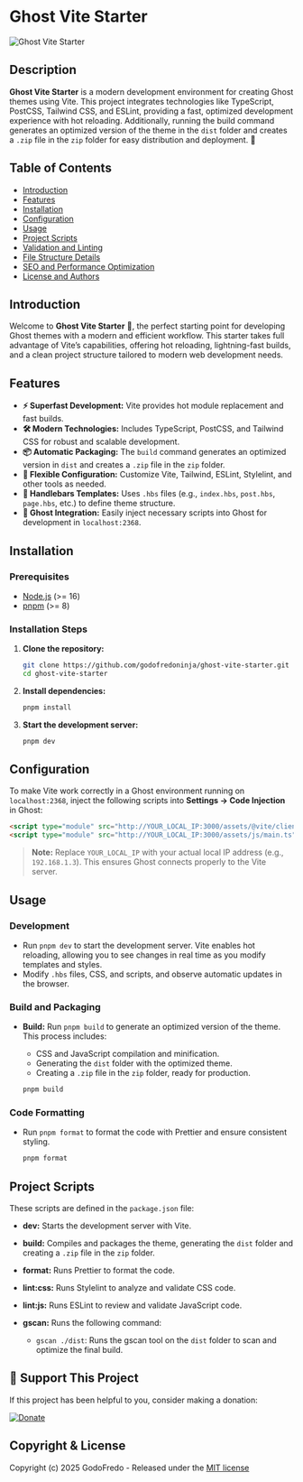 # Ghost Vite Starter

![Ghost Vite Starter](https://github.com/user-attachments/assets/77b19e7b-b874-401f-a60c-05749dd88e10)

## Description

**Ghost Vite Starter** is a modern development environment for creating Ghost themes using Vite. This project integrates technologies like TypeScript, PostCSS, Tailwind CSS, and ESLint, providing a fast, optimized development experience with hot reloading. Additionally, running the build command generates an optimized version of the theme in the `dist` folder and creates a `.zip` file in the `zip` folder for easy distribution and deployment. 🚀

## Table of Contents

- [Introduction](#introduction)
- [Features](#features)
- [Installation](#installation)
- [Configuration](#configuration)
- [Usage](#usage)
- [Project Scripts](#project-scripts)
- [Validation and Linting](#validation-and-linting)
- [File Structure Details](#file-structure-details)
- [SEO and Performance Optimization](#seo-and-performance-optimization)
- [License and Authors](#license-and-authors)

## Introduction

Welcome to **Ghost Vite Starter** 🎉, the perfect starting point for developing Ghost themes with a modern and efficient workflow. This starter takes full advantage of Vite’s capabilities, offering hot reloading, lightning-fast builds, and a clean project structure tailored to modern web development needs.

## Features

- **⚡ Superfast Development:** Vite provides hot module replacement and fast builds.
- **🛠 Modern Technologies:** Includes TypeScript, PostCSS, and Tailwind CSS for robust and scalable development.
- **📦 Automatic Packaging:** The `build` command generates an optimized version in `dist` and creates a `.zip` file in the `zip` folder.
- **🔧 Flexible Configuration:** Customize Vite, Tailwind, ESLint, Stylelint, and other tools as needed.
- **📝 Handlebars Templates:** Uses `.hbs` files (e.g., `index.hbs`, `post.hbs`, `page.hbs`, etc.) to define theme structure.
- **🔌 Ghost Integration:** Easily inject necessary scripts into Ghost for development in `localhost:2368`.

## Installation

### Prerequisites

- [Node.js](https://nodejs.org) (>= 16)
- [pnpm](https://pnpm.io/) (>= 8)

### Installation Steps

1. **Clone the repository:**

   ```sh
   git clone https://github.com/godofredoninja/ghost-vite-starter.git
   cd ghost-vite-starter
   ```

2. **Install dependencies:**

   ```sh
   pnpm install
   ```

3. **Start the development server:**

   ```sh
   pnpm dev
   ```

## Configuration

To make Vite work correctly in a Ghost environment running on `localhost:2368`, inject the following scripts into **Settings → Code Injection** in Ghost:

```html
<script type="module" src="http://YOUR_LOCAL_IP:3000/assets/@vite/client"></script>
<script type="module" src="http://YOUR_LOCAL_IP:3000/assets/js/main.ts"></script>
```

> **Note:** Replace `YOUR_LOCAL_IP` with your actual local IP address (e.g., `192.168.1.3`). This ensures Ghost connects properly to the Vite server.

## Usage

### Development

- Run `pnpm dev` to start the development server. Vite enables hot reloading, allowing you to see changes in real time as you modify templates and styles.
- Modify `.hbs` files, CSS, and scripts, and observe automatic updates in the browser.

### Build and Packaging

- **Build:** Run `pnpm build` to generate an optimized version of the theme. This process includes:

  - CSS and JavaScript compilation and minification.
  - Generating the `dist` folder with the optimized theme.
  - Creating a `.zip` file in the `zip` folder, ready for production.

  ```sh
  pnpm build
  ```

### Code Formatting

- Run `pnpm format` to format the code with Prettier and ensure consistent styling.

  ```sh
  pnpm format
  ```

## Project Scripts

These scripts are defined in the `package.json` file:

- **dev:** Starts the development server with Vite.
- **build:** Compiles and packages the theme, generating the `dist` folder and creating a `.zip` file in the `zip` folder.
- **format:** Runs Prettier to format the code.
- **lint:css:** Runs Stylelint to analyze and validate CSS code.
- **lint:js:** Runs ESLint to review and validate JavaScript code.
- **gscan:** Runs the following command:

  - `gscan ./dist`: Runs the gscan tool on the `dist` folder to scan and optimize the final build.

## 💖 Support This Project

If this project has been helpful to you, consider making a donation:

[![Donate](https://user-images.githubusercontent.com/10253167/103444000-877b1b80-4c32-11eb-8377-7bedd46dbdf8.gif)](https://www.paypal.me/godofredoninja)

## Copyright & License

Copyright (c) 2025 GodoFredo - Released under the [MIT license](LICENSE)
